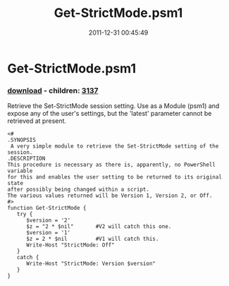 ﻿---
pid:            3136
poster:         Archdeacon
title:          Get-StrictMode.psm1
date:           2011-12-31 00:45:49
format:         posh
parent:         0
parent:         0
children:       3137
---

# Get-StrictMode.psm1

### [download](3136.ps1) - children: [3137](3137.md)

Retrieve the Set-StrictMode session setting. Use as a Module (psm1) and expose any of the user's settings, but the 'latest' parameter cannot be retrieved at present.

```posh
<#
.SYNOPSIS
 A very simple module to retrieve the Set-StrictMode setting of the session.
.DESCRIPTION
This procedure is necessary as there is, apparently, no PowerShell variable 
for this and enables the user setting to be returned to its original state 
after possibly being changed within a script.
The various values returned will be Version 1, Version 2, or Off.
#>
function Get-StrictMode {
   try {
      $version = '2'
      $z = "2 * $nil"       #V2 will catch this one.
      $version = '1'
      $z = 2 * $nil         #V1 will catch this.
      Write-Host "StrictMode: Off"
   }
   catch {
      Write-Host "StrictMode: Version $version"
   }
}
```
